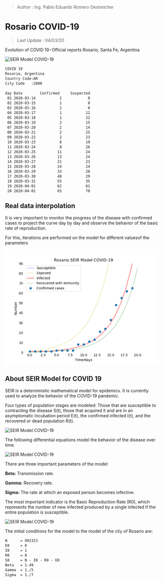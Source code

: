 >Author        : Ing. Pablo Eduardo Romero Oestreicher
# Rosario COVID-19
>Last Update   : 04/03/20  


Evolution of COVID 19 - Official reports
Rosario, Santa Fe, Argentina

![SEIR Model COVID-19](/img/seir-covid19.png)

```
COVID 19
Rosario, Argentina
Country Code:AR
City Code   :2000

day Date        Confirmed     Suspected
 01 2020-03-14           1            0       
 02 2020-03-15           1            0
 03 2020-03-16           1            0
 04 2020-03-17           1           12
 05 2020-03-18           1           22
 06 2020-03-19           2           15
 07 2020-03-20           2           14
 08 2020-03-21           2           25
 09 2020-03-22           2           23
 10 2020-03-23           8           19
 11 2020-03-24           8           26
 12 2020-03-25          11           24
 13 2020-03-26          13           24
 14 2020-03-27          21           23
 15 2020-03-28          24           24
 16 2020-03-29          33           28
 17 2020-03-30          48           29
 18 2020-03-31          55           35
 19 2020-04-01          62           61
 20 2020-04-01          65           70
```
## Real data interpolation

It is very important to monitor the progress of the disease with confirmed cases to project the curve day by day and observe the behavior of the basic rate of reproduction.

For this, iterations are performed on the model for different values ​​of the parameters

![SEIR Model COVID-19](/img/seir-interpolation.png)

## About SEIR Model for COVID 19
SEIR is a deterministic mathematical model for epidemics. It is currently used to analyze the behavior of the COVID-19 pandemic.

Four types of population stages are modeled: Those that are susceptible to contracting the disease S(t), those that acquired it and are in an asymptomatic incubation period E(t), the confirmed infected I(t), and the recovered or dead population R(t).

![SEIR Model COVID-19](/img/seir-blocks.png)

The following differential equations model the behavior of the disease over time.

![SEIR Model COVID-19](/img/seir-diffeq.png)

There are three important parameters of the model:

**Beta:**  Transmission rate.

**Gamma:** Recovery rate.

**Sigma:** The rate at which an exposed person becomes infective.  

The most important indicator is the Basic Reproduction Rate (R0), which represents the number of new infected produced by a single infected if the entire population is susceptible.

![SEIR Model COVID-19](/img/seir-r0.png)


The initial conditions for the model to the model of the city of Rosario are:

```
N      = 992323
E0     = 0
I0     = 1
R0     = 0
S0     = N - I0 - R0 - E0
Beta   = 1.49
Gamma  = 1./5
Sigma  = 1./7
```
